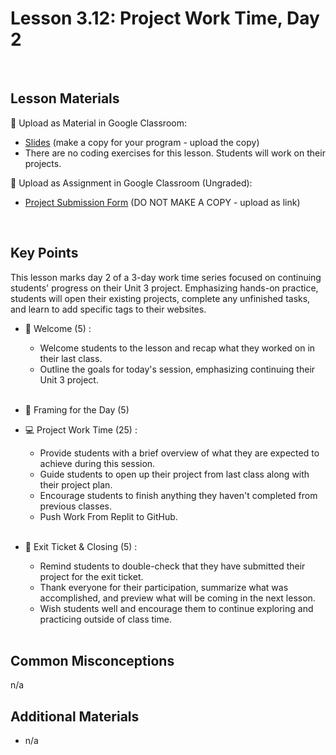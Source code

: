 # Lesson 3.12: Project Work Time, Day 2

<br>

## Lesson Materials

📖 Upload as Material in Google Classroom:
- [Slides](https://docs.google.com/presentation/d/1aL1BV0KFxqRk4KRw4eQ-PAAKD5ll03gulzhjmCWaHsI/edit?usp=sharing) (make a copy for your program - upload the copy)
- There are no coding exercises for this lesson. Students will work on their projects.

📝 Upload as Assignment in Google Classroom (Ungraded):
- [Project Submission Form](https://forms.gle/jpemUa2fTs6DFdCX8) (DO NOT MAKE A COPY - upload as link)

<br>

## Key Points
This lesson marks day 2 of a 3-day work time series focused on continuing students' progress on their Unit 3 project. Emphasizing hands-on practice, students will open their existing projects, complete any unfinished tasks, and learn to add specific tags to their websites.

- 👋 Welcome (5) : 
    - Welcome students to the lesson and recap what they worked on in their last class.
    - Outline the goals for today's session, emphasizing continuing their Unit 3 project. <br><br>

- 👀 Framing for the Day (5)

- 💻 Project Work Time (25) :
    - Provide students with a brief overview of what they are expected to achieve during this session.
    - Guide students to open up their project from last class along with their project plan.
    - Encourage students to finish anything they haven't completed from previous classes.
    - Push Work From Replit to GitHub.<br><br>

- 👋 Exit Ticket & Closing (5) : 
    - Remind students to double-check that they have submitted their project for the exit ticket.
    - Thank everyone for their participation, summarize what was accomplished, and preview what will be coming in the next lesson.
    - Wish students well and encourage them to continue exploring and practicing outside of class time. <br><br>


## Common Misconceptions
n/a


## Additional Materials
- n/a
